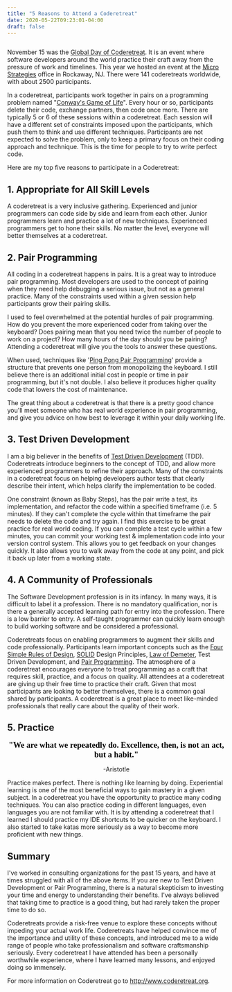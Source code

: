 ```yaml
---
title: "5 Reasons to Attend a Coderetreat"
date: 2020-05-22T09:23:01-04:00
draft: false
---
```


<p><img src="https://jasonjolley.com/blog/wp-content/uploads/2014/11/112514_2058_5ReasonstoA1.jpg" alt=""></p>
<p>November 15 was the <a href="https://globalday.coderetreat.org/">Global Day of Coderetreat</a>. It is an event where software developers around the world practice their craft away from the pressure of work and timelines. This year we hosted an event at the <a href="https://www.microstrat.com/">Micro Strategies</a> office in Rockaway, NJ. There were 141 coderetreats worldwide, with about 2500 participants.</p>
<p>In a coderetreat, participants work together in pairs on a programming problem named "<a href="https://en.wikipedia.org/wiki/Conway%27s_Game_of_Life">Conway's Game of Life</a>". Every hour or so, participants delete their code, exchange partners, then code once more. There are typically 5 or 6 of these sessions within a coderetreat. Each session will have a different set of constraints imposed upon the participants, which push them to think and use different techniques. Participants are not expected to solve the problem, only to keep a primary focus on their coding approach and technique. This is the time for people to try to write perfect code.</p>
<p>Here are my top five reasons to participate in a Coderetreat:</p>
<h2>1. Appropriate for All Skill Levels</h2>
<p>A coderetreat is a very inclusive gathering. Experienced and junior programmers can code side by side and learn from each other. Junior programmers learn and practice a lot of new techniques. Experienced programmers get to hone their skills. No matter the level, everyone will better themselves at a coderetreat.</p>
<h2>2. Pair Programming</h2>
<p>All coding in a coderetreat happens in pairs. It is a great way to introduce pair programming. Most developers are used to the concept of pairing when they need help debugging a serious issue, but not as a general practice. Many of the constraints used within a given session help participants grow their pairing skills.</p>
<p>I used to feel overwhelmed at the potential hurdles of pair programming. How do you prevent the more experienced coder from taking over the keyboard? Does pairing mean that you need twice the number of people to work on a project? How many hours of the day should you be pairing? Attending a coderetreat will give you the tools to answer these questions.</p>
<p>When used, techniques like '<a href="https://c2.com/cgi/wiki?PairProgrammingPingPongPattern">Ping Pong Pair Programming</a>' provide a structure that prevents one person from monopolizing the keyboard. I still believe there is an additional initial cost in people or time in pair programming, but it's not double. I also believe it produces higher quality code that lowers the cost of maintenance.</p>
<p>The great thing about a coderetreat is that there is a pretty good chance you'll meet someone who has real world experience in pair programming, and give you advice on how best to leverage it within your daily working life.</p>
<h2>3. Test Driven Development</h2>
<p>I am a big believer in the benefits of <a href="https://en.wikipedia.org/wiki/Test-driven_development">Test Driven Development</a> (TDD). Coderetreats introduce beginners to the concept of TDD, and allow more experienced programmers to refine their approach. Many of the constraints in a coderetreat focus on helping developers author tests that clearly describe their intent, which helps clarify the implementation to be coded.</p>
<p>One constraint (known as Baby Steps), has the pair write a test, its implementation, and refactor the code within a specified timeframe (i.e. 5 minutes). If they can't complete the cycle within that timeframe the pair needs to delete the code and try again. I find this exercise to be great practice for real world coding. If you can complete a test cycle within a few minutes, you can commit your working test &amp; implementation code into your version control system. This allows you to get feedback on your changes quickly. It also allows you to walk away from the code at any point, and pick it back up later from a working state.</p>
<h2>4. A Community of Professionals</h2>
<p>The Software Development profession is in its infancy. In many ways, it is difficult to label it a profession. There is no mandatory qualification, nor is there a generally accepted learning path for entry into the profession. There is a low barrier to entry. A self-taught programmer can quickly learn enough to build working software and be considered a professional.</p>
<p>Coderetreats focus on enabling programmers to augment their skills and code professionally. Participants learn important concepts such as the <a href="https://c2.com/cgi/wiki?XpSimplicityRules">Four Simple Rules of Design</a>, <a href="en.wikipedia.org/wiki/SOLID_(object-oriented_design)">SOLID</a> Design Principles, <a href="https://en.wikipedia.org/wiki/Law_of_Demeter">Law of Demeter</a>, Test Driven Development, and <a href="https://www.extremeprogramming.org/rules/pair.html">Pair Programming</a>. The atmosphere of a coderetreat encourages everyone to treat programming as a craft that requires skill, practice, and a focus on quality. All attendees at a coderetreat are giving up their free time to practice their craft. Given that most participants are looking to better themselves, there is a common goal shared by participants. A coderetreat is a great place to meet like-minded professionals that really care about the quality of their work.</p>
<h2>5. Practice</h2>
<p style="text-align: center;"><span style="color: black; font-family: Bradley Hand ITC; font-size: 14pt;"><strong>"We are what we repeatedly do. Excellence, then, is not an act, but a habit."<br></strong></span></p>
<p style="text-align: center;">-Aristotle</p>
<p>Practice makes perfect. There is nothing like learning by doing. Experiential learning is one of the most beneficial ways to gain mastery in a given subject. In a coderetreat you have the opportunity to practice many coding techniques. You can also practice coding in different languages, even languages you are not familiar with. It is by attending a coderetreat that I learned I should practice my IDE shortcuts to be quicker on the keyboard. I also started to take katas more seriously as a way to become more proficient with new things.</p>
<h2>Summary</h2>
<p>I've worked in consulting organizations for the past 15 years, and have at times struggled with all of the above items. If you are new to Test Driven Development or Pair Programming, there is a natural skepticism to investing your time and energy to understanding their benefits. I've always believed that taking time to practice is a good thing, but had rarely taken the proper time to do so.</p>
<p>Coderetreats provide a risk-free venue to explore these concepts without impeding your actual work life. Coderetreats have helped convince me of the importance and utility of these concepts, and introduced me to a wide range of people who take professionalism and software craftsmanship seriously. Every coderetreat I have attended has been a personally worthwhile experience, where I have learned many lessons, and enjoyed doing so immensely.</p>
<p>For more information on Coderetreat go to <a href="https://www.coderetreat.org">http://www.coderetreat.org</a>.</p>